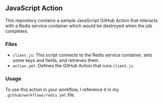 

## JavaScript Action

This repository contains a sample JavaScript GitHub Action that interacts with a Redis service container which would be destroyed when the job completes.

### Files

- `client.js`: This script connects to the Redis service container, sets some keys and fields, and retrieves them.
- `action.yml`: Defines the GitHub Action that runs `client.js`.

### Usage

To use this action in your workflow, I reference it in my `.github/workflows/redis.yml` file.

